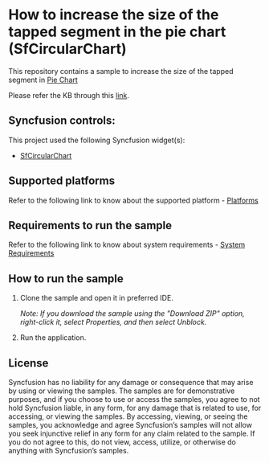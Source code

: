 # How to increase the size of the tapped segment in the pie chart (SfCircularChart) 

This repository contains a sample to increase the size of the tapped segment in [Pie Chart](https://help.syncfusion.com/flutter/circular-charts/getting-started)

Please refer the KB through this [link](https://www.syncfusion.com/kb/13056/how-to-increase-the-size-of-the-tapped-segment-in-the-pie-chart-sfcircularchart).

## Syncfusion controls:

This project used the following Syncfusion widget(s):
* [SfCircularChart](https://www.syncfusion.com/flutter-widgets/flutter-charts)

## Supported platforms

Refer to the following link to know about the supported platform - [Platforms](https://help.syncfusion.com/flutter/system-requirements#supported-platforms)

## Requirements to run the sample

Refer to the following link to know about system requirements - [System Requirements](https://help.syncfusion.com/flutter/system-requirements)

## How to run the sample

1. Clone the sample and open it in preferred IDE.

   *Note: If you download the sample using the "Download ZIP" option, right-click it, select Properties, and then select Unblock.*

2. Run the application.

## License

Syncfusion has no liability for any damage or consequence that may arise by using or viewing the samples. The samples are for demonstrative purposes, and if you choose to use or access the samples, you agree to not hold Syncfusion liable, in any form, for any damage that is related to use, for accessing, or viewing the samples. By accessing, viewing, or seeing the samples, you acknowledge and agree Syncfusion’s samples will not allow you seek injunctive relief in any form for any claim related to the sample. If you do not agree to this, do not view, access, utilize, or otherwise do anything with Syncfusion’s samples.




